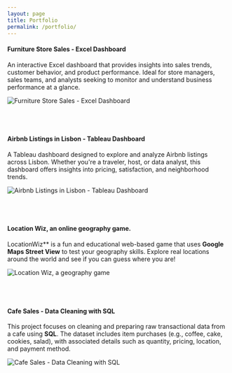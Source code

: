 ```yaml
---
layout: page
title: Portfolio
permalink: /portfolio/
---
```



#### Furniture Store Sales - Excel Dashboard

An interactive Excel dashboard that provides insights into sales trends, customer behavior, and product performance. Ideal for store managers, sales teams, and analysts seeking to monitor and understand business performance at a glance.  

![Furniture Store Sales - Excel Dashboard]({{site.baseurl}}/assets/images/sample_portfolio/excel.jpg)
<br><br><br><br>

#### Airbnb Listings in Lisbon - Tableau Dashboard

A Tableau dashboard designed to explore and analyze Airbnb listings across Lisbon. Whether you're a traveler, host, or data analyst, this dashboard offers insights into pricing, satisfaction, and neighborhood trends.  

![Airbnb Listings in Lisbon - Tableau Dashboard]({{site.baseurl}}/assets/images/sample_portfolio/tableau.jpg)
<br><br><br><br>

#### Location Wiz, an online geography game.

LocationWiz** is a fun and educational web-based game that uses **Google Maps Street View** to test your geography skills. Explore real locations around the world and see if you can guess where you are!  

![Location Wiz, a geography game]({{site.baseurl}}/assets/images/sample_portfolio/LocationWiz.jpg)
<br><br><br><br>

#### Cafe Sales - Data Cleaning with SQL

This project focuses on cleaning and preparing raw transactional data from a cafe using **SQL**. The dataset includes item purchases (e.g., coffee, cake, cookies, salad), with associated details such as quantity, pricing, location, and payment method.  

![Cafe Sales - Data Cleaning with SQL]({{site.baseurl}}/assets/images/sample_portfolio/cafe.jpg)
